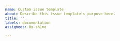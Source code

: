 ```yaml
---
name: Custom issue template
about: Describe this issue template's purpose here.
title: ''
labels: documentation
assignees: 0x-sh1ne

---
```



